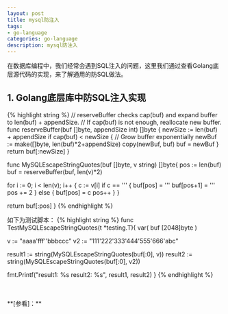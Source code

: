 ```yaml
---
layout: post
title: mysql防注入
tags:
- go-language
categories: go-language
description: mysql防注入
---
```



在数据库编程中，我们经常会遇到SQL注入的问题，这里我们通过查看Golang底层源代码的实现，来了解通用的防SQL做法。

<!-- more -->

## 1. Golang底层库中防SQL注入实现
{% highlight string %}
// reserveBuffer checks cap(buf) and expand buffer to len(buf) + appendSize.
// If cap(buf) is not enough, reallocate new buffer.
func reserveBuffer(buf []byte, appendSize int) []byte {
   newSize := len(buf) + appendSize
   if cap(buf) < newSize {
      // Grow buffer exponentially
      newBuf := make([]byte, len(buf)*2+appendSize)
      copy(newBuf, buf)
      buf = newBuf
   }
   return buf[:newSize]
}

func MySQLEscapeStringQuotes(buf []byte, v string) []byte{
   pos := len(buf)
   buf = reserveBuffer(buf, len(v)*2)

   for i := 0; i < len(v); i++ {
      c := v[i]
      if c == '\'' {
         buf[pos] = '\''
         buf[pos+1] = '\''
         pos += 2
      } else {
         buf[pos] = c
         pos++
      }
   }

   return buf[:pos]
}
{% endhighlight %}

如下为测试脚本：
{% highlight string %}
func TestMySQLEscapeStringQuotes(t *testing.T){
   var(
      buf [2048]byte
   )

   v := "aaaa'fff''bbbccc"
   v2 := "111'222'333'444'555'666'abc"

   result1 := string(MySQLEscapeStringQuotes(buf[:0], v))
   result2 := string(MySQLEscapeStringQuotes(buf[:0], v2))

   fmt.Printf("result1: %s result2: %s", result1, result2)
}
{% endhighlight %}








<br />
<br />
**[参看]：**





<br />
<br />
<br />

